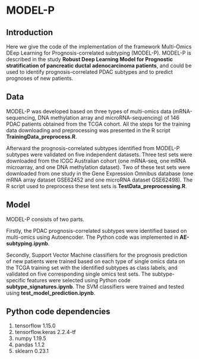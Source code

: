 # MODEL-P

## Introduction
Here we give the code of the implementation of the framework Multi-Omics DEep Learning for Prognosis-correlated subtyping (MODEL-P). MODEL-P is described in the study **Robust Deep Learning Model for Prognostic stratification of pancreatic ductal adenocarcinoma patients**, and could be used to identify prognosis-correlated PDAC subtypes and to predict prognoses of new patients.

## Data
MODEL-P was developed based on three types of multi-omics data (mRNA-sequencing, DNA methylation array and microRNA-sequencing) of 146 PDAC patients obtained from the TCGA cohort.
All the steps for the training data downloading and preprocessing was presented in the R script **TrainingData_preprocess.R**.

Afterward the prognosis-correlated subtypes identified from MODEL-P subtypes were validated on five independent datasets. Three test sets were downloaded from the ICGC Australian cohort (one mRNA-seq, one mRNA microarray, and one DNA methylation dataset). Two of these test sets were downloaded from one study in the Gene Expression Omnibus database (one mRNA array dataset GSE62452 and one microRNA dataset GSE62498). The R script used to preprocess these test sets is **TestData_preprocessing.R**.

## Model
MODEL-P consists of two parts. 

Firstly, the PDAC prognosis-correlated subtypes were identified based on multi-omics using Autoencoder. The Python code was implemented in **AE-subtyping.ipynb**. 

Secondly, Support Vector Machine classifiers for the prognosis prediction of new patients were trained based on each type of single omics data on the TCGA training set with the identified subtypes as class labels, and validated on five corresponding single omics test sets. The subtype-specific features were selected using Python code **subtype_signatures.ipynb**. The SVM classifiers were trained and tested using **test_model_prediction.ipynb**.

## Python code dependencies
1. tensorflow 1.15.0
2. tensorflow.keras 2.2.4-tf
3. numpy 1.19.5
4. pandas 1.1.2
5. sklearn 0.23.1
